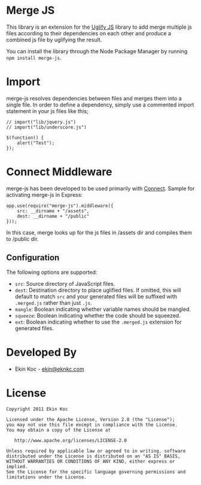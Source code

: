 Merge JS
====================

This library is an extension for the [Uglify JS][1] library to add merge multiple js files
according to their dependencies on each other and produce a combined js file by uglifying the
result.

You can install the library through the Node Package Manager by running
`npm install merge-js`.

Import
====================

merge-js resolves dependencies between files and merges them into a single file. In order to define
a dependency, simply use a commented import statement in your js files like this;

    // import("lib/jquery.js")
    // import("lib/underscore.js")

    $(function() {
        alert("Test"); 
    });

Connect Middleware
====================

merge-js has been developed to be used primarily with [Connect][2]. Sample for activating
merge-js in Express:

    app.use(require("merge-js").middleware({ 
        src: __dirname + "/assets", 
        dest: __dirname + "/public" 
    }));

In this case, merge looks up for the js files in /assets dir and compiles them to /public dir.

Configuration
-------------

The following options are supported:

 * `src`: Source directory of JavaScript files.
 * `dest`: Destination directory to place uglified files. If omitted, this will
   default to match `src` and your generated files will be suffixed with
   `.merged.js` rather than just `.js`.
 * `mangle`: Boolean indicating whether variable names should be mangled.
 * `squeeze`: Boolean indicating whether the code should be squeezed.
 * `ext`: Boolean indicating whether to use the `.merged.js` extension for
   generated files.

Developed By
============

* Ekin Koc - <ekin@eknkc.com>


License
=======

    Copyright 2011 Ekin Koc

    Licensed under the Apache License, Version 2.0 (the "License");
    you may not use this file except in compliance with the License.
    You may obtain a copy of the License at

       http://www.apache.org/licenses/LICENSE-2.0

    Unless required by applicable law or agreed to in writing, software
    distributed under the License is distributed on an "AS IS" BASIS,
    WITHOUT WARRANTIES OR CONDITIONS OF ANY KIND, either express or implied.
    See the License for the specific language governing permissions and
    limitations under the License.


 [1]: https://github.com/mishoo/UglifyJS
 [2]: http://senchalabs.github.com/connect/